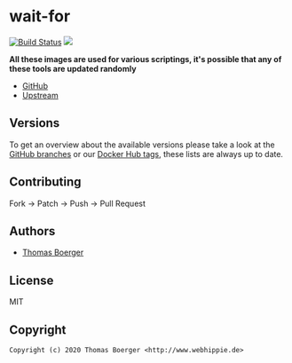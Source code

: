 # wait-for

[![Build Status](https://cloud.drone.io/api/badges/toolhippie/wait-for/status.svg)](https://cloud.drone.io/toolhippie/wait-for)
[![](https://images.microbadger.com/badges/image/toolhippie/wait-for:latest.svg)](https://microbadger.com/images/toolhippie/wait-for:latest "Get your own image badge on microbadger.com")

**All these images are used for various scriptings, it's possible that any of these tools are updated randomly**

* [GitHub](https://github.com/toolhippie/wait-for)
* [Upstream](https://github.com/alioygur/wait-for)


## Versions

To get an overview about the available versions please take a look at the [GitHub branches](https://github.com/toolhippie/wait-for/branches/all) or our [Docker Hub tags](https://hub.docker.com/r/toolhippie/wait-for/tags/), these lists are always up to date.


## Contributing

Fork -> Patch -> Push -> Pull Request


## Authors

* [Thomas Boerger](https://github.com/tboerger)


## License

MIT


## Copyright

```
Copyright (c) 2020 Thomas Boerger <http://www.webhippie.de>
```
